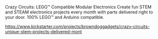 Crazy Circuits: LEGO™ Compatible Modular Electronics
Create fun STEM and STEAM electronics projects every month with parts delivered right to your door. 100% LEGO™ and Arduino compatible.

https://www.kickstarter.com/projects/browndoggadgets/crazy-circuits-unique-stem-projects-delivered-mont
